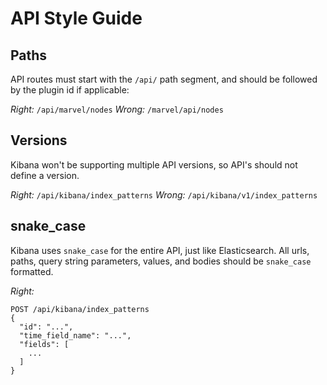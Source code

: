 
# API Style Guide

## Paths

API routes must start with the `/api/` path segment, and should be followed by the plugin id if applicable:

*Right:* `/api/marvel/nodes`
*Wrong:* `/marvel/api/nodes`

## Versions

Kibana won't be supporting multiple API versions, so API's should not define a version.

*Right:* `/api/kibana/index_patterns`
*Wrong:* `/api/kibana/v1/index_patterns`

## snake_case

Kibana uses `snake_case` for the entire API, just like Elasticsearch. All urls, paths, query string parameters, values, and bodies should be `snake_case` formatted.

*Right:*
```
POST /api/kibana/index_patterns
{
  "id": "...",
  "time_field_name": "...",
  "fields": [
    ...
  ]
}
```
